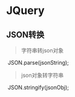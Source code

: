 # JQuery

## JSON转换

> 字符串转json对象

​	JSON.parse(jsonString);

> json对象转字符串

​	JSON.stringify(jsonObj);